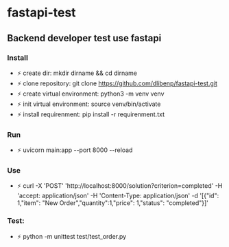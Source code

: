 # fastapi-test
## Backend developer test use fastapi

### Install
* ⚡ create dir: mkdir dirname && cd dirname
* ⚡ clone repository: git clone https://github.com/dlibenp/fastapi-test.git
* ⚡ create virtual environment: python3 -m venv venv
* ⚡ init virtual environment: source venv/bin/activate
* ⚡ install requirenment: pip install -r requirenment.txt

### Run
* ⚡ uvicorn main:app --port 8000 --reload

### Use
* ⚡ curl -X 'POST' 'http://localhost:8000/solution?criterion=completed' -H 'accept: application/json' -H 'Content-Type: application/json' -d '[{"id": 1,"item": "New Order","quantity":1,"price": 1,"status": "completed"}]'

### Test:
* ⚡ python -m unittest test/test_order.py
